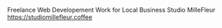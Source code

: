Freelance Web Developement Work for Local Business Studio MilleFleur
https://studiomillefleur.coffee
